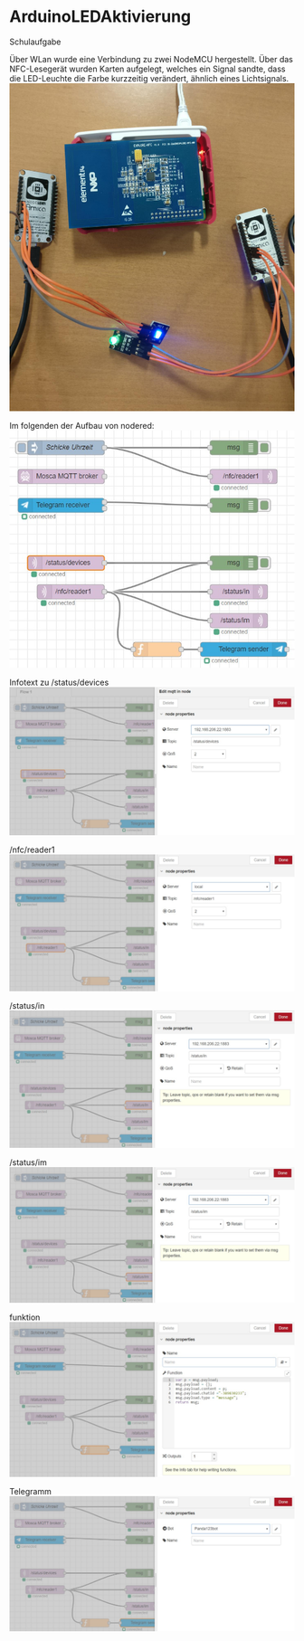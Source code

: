 # ArduinoLEDAktivierung
Schulaufgabe

Über WLan wurde eine Verbindung zu zwei NodeMCU hergestellt. Über das NFC-Lesegerät wurden Karten aufgelegt, welches ein Signal sandte, dass die LED-Leuchte die Farbe kurzzeitig verändert, ähnlich eines Lichtsignals.
<img src="724254e9-701f-4c8b-bbc6-2cd3a5bc6126.jpg">
 	
Im folgenden der Aufbau von nodered:
<img src="df32135c-4f47-4207-a996-c38bd0b19822.jpg">

Infotext zu
/status/devices
<img src="753e5bd8-3d22-4632-94e2-8fa30d9b03a8.jpg">

/nfc/reader1
<img src="b12e79c4-08de-4ecd-8339-b53b524df982.jpg">

/status/in
<img src="9d4947ae-602c-43ba-a62e-e0970cb7cea9.jpg">


/status/im
<img src="0e8d0af3-3df9-4fd3-9e02-a08bd3e9b5f9.jpg">

funktion
<img src="439c575e-886a-4fbb-b347-b71f1feb0e71.jpg">

Telegramm
<img src="ec979cec-e4cb-4844-a327-dbb8959a7c5f.jpg">





